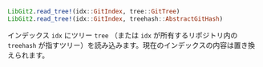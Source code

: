 ```julia
LibGit2.read_tree!(idx::GitIndex, tree::GitTree)
LibGit2.read_tree!(idx::GitIndex, treehash::AbstractGitHash)
```

インデックス `idx` にツリー `tree` （または `idx` が所有するリポジトリ内の `treehash` が指すツリー）を読み込みます。現在のインデックスの内容は置き換えられます。

